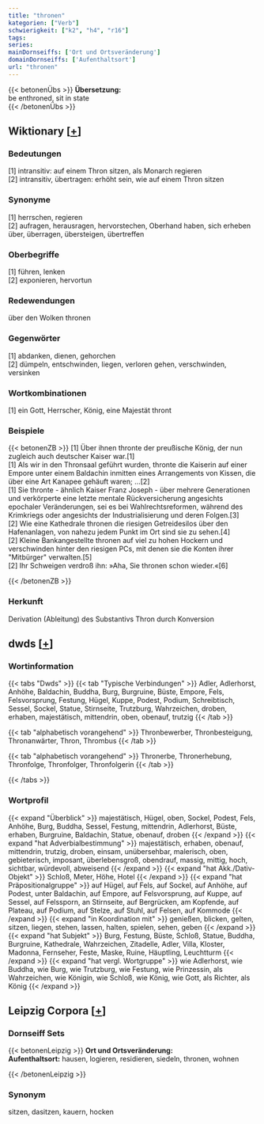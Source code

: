```yaml
---
title: "thronen"
kategorien: ["Verb"]
schwierigkeit: ["k2", "h4", "r16"]
tags:
series:
mainDornseiffs: ['Ort und Ortsveränderung']
domainDornseiffs: ['Aufenthaltsort']
url: "thronen"
---
```


{{< betonenÜbs >}}
**Übersetzung:**  
be enthroned, sit in state  
{{< /betonenÜbs >}}

## Wiktionary [[+](https://de.wiktionary.org/wiki/thronen)]

### Bedeutungen
[1] intransitiv: auf einem Thron sitzen, als Monarch regieren  
[2] intransitiv, übertragen: erhöht sein, wie auf einem Thron sitzen  

### Synonyme
[1] herrschen, regieren  
[2] aufragen, herausragen, hervorstechen, Oberhand haben, sich erheben über, überragen, übersteigen, übertreffen  

### Oberbegriffe
[1] führen, lenken  
[2] exponieren, hervortun  

### Redewendungen
über den Wolken thronen  

### Gegenwörter
[1] abdanken, dienen, gehorchen  
[2] dümpeln, entschwinden, liegen, verloren gehen, verschwinden, versinken  

### Wortkombinationen
[1] ein Gott, Herrscher, König, eine Majestät thront  

### Beispiele
{{< betonenZB >}}
[1] Über ihnen thronte der preußische König, der nun zugleich auch deutscher Kaiser war.[1]  
[1] Als wir in den Thronsaal geführt wurden, thronte die Kaiserin auf einer Empore unter einem Baldachin inmitten eines Arrangements von Kissen, die über eine Art Kanapee gehäuft waren; …[2]  
[1] Sie thronte - ähnlich Kaiser Franz Joseph - über mehrere Generationen und verkörperte eine letzte mentale Rückversicherung angesichts epochaler Veränderungen, sei es bei Wahlrechtsreformen, während des Krimkriegs oder angesichts der Industrialisierung und deren Folgen.[3]  
[2] Wie eine Kathedrale thronen die riesigen Getreidesilos über den Hafenanlagen, von nahezu jedem Punkt im Ort sind sie zu sehen.[4]  
[2] Kleine Bankangestellte thronen auf viel zu hohen Hockern und verschwinden hinter den riesigen PCs, mit denen sie die Konten ihrer "Mitbürger" verwalten.[5]  
[2] Ihr Schweigen verdroß ihn: »Aha, Sie thronen schon wieder.«[6]  

{{< /betonenZB >}}
### Herkunft
Derivation (Ableitung) des Substantivs Thron durch Konversion  



## dwds [[+](https://www.dwds.de/wb/thronen)]

### Wortinformation
{{< tabs "Dwds" >}}
{{< tab "Typische Verbindungen" >}}
Adler, Adlerhorst, Anhöhe, Baldachin, Buddha, Burg, Burgruine, Büste, Empore, Fels, Felsvorsprung, Festung, Hügel, Kuppe, Podest, Podium, Schreibtisch, Sessel, Sockel, Statue, Stirnseite, Trutzburg, Wahrzeichen, droben, erhaben, majestätisch, mittendrin, oben, obenauf, trutzig
{{< /tab >}}

{{< tab "alphabetisch vorangehend" >}}
Thronbewerber, Thronbesteigung, Thronanwärter, Thron, Thrombus
{{< /tab >}}

{{< tab "alphabetisch vorangehend" >}}
Thronerbe, Thronerhebung, Thronfolge, Thronfolger, Thronfolgerin
{{< /tab >}}

{{< /tabs >}}

### Wortprofil
{{< expand "Überblick" >}} majestätisch, Hügel, oben, Sockel, Podest, Fels, Anhöhe, Burg, Buddha, Sessel, Festung, mittendrin, Adlerhorst, Büste, erhaben, Burgruine, Baldachin, Statue, obenauf, droben {{< /expand >}}
{{< expand "hat Adverbialbestimmung" >}} majestätisch, erhaben, obenauf, mittendrin, trutzig, droben, einsam, unübersehbar, malerisch, oben, gebieterisch, imposant, überlebensgroß, obendrauf, massig, mittig, hoch, sichtbar, würdevoll, abweisend {{< /expand >}}
{{< expand "hat Akk./Dativ-Objekt" >}} Schloß, Meter, Höhe, Hotel {{< /expand >}}
{{< expand "hat Präpositionalgruppe" >}} auf Hügel, auf Fels, auf Sockel, auf Anhöhe, auf Podest, unter Baldachin, auf Empore, auf Felsvorsprung, auf Kuppe, auf Sessel, auf Felssporn, an Stirnseite, auf Bergrücken, am Kopfende, auf Plateau, auf Podium, auf Stelze, auf Stuhl, auf Felsen, auf Kommode {{< /expand >}}
{{< expand "in Koordination mit" >}} genießen, blicken, gelten, sitzen, liegen, stehen, lassen, halten, spielen, sehen, geben {{< /expand >}}
{{< expand "hat Subjekt" >}} Burg, Festung, Büste, Schloß, Statue, Buddha, Burgruine, Kathedrale, Wahrzeichen, Zitadelle, Adler, Villa, Kloster, Madonna, Fernseher, Feste, Maske, Ruine, Häuptling, Leuchtturm {{< /expand >}}
{{< expand "hat vergl. Wortgruppe" >}} wie Adlerhorst, wie Buddha, wie Burg, wie Trutzburg, wie Festung, wie Prinzessin, als Wahrzeichen, wie Königin, wie Schloß, wie König, wie Gott, als Richter, als König {{< /expand >}}

## Leipzig Corpora [[+](https://corpora.uni-leipzig.de/en/res?word=thronen&corpusId=deu_newscrawl-public_2018)]

### Dornseiff Sets
{{< betonenLeipzig >}}
**Ort und Ortsveränderung:**  
**Aufenthaltsort:** hausen, logieren, residieren, siedeln, thronen, wohnen  

{{< /betonenLeipzig >}}

### Synonym
sitzen, dasitzen, kauern, hocken

